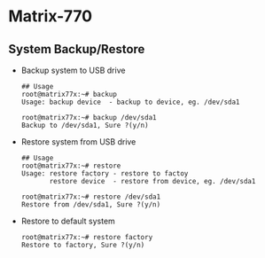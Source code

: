 # Matrix-770

## System Backup/Restore
- Backup system to USB drive
  ```
  ## Usage
  root@matrix77x:~# backup
  Usage: backup device  - backup to device, eg. /dev/sda1
  
  root@matrix77x:~# backup /dev/sda1
  Backup to /dev/sda1, Sure ?(y/n)
  ```

- Restore system from USB drive
  ```
  ## Usage
  root@matrix77x:~# restore
  Usage: restore factory - restore to factoy
         restore device  - restore from device, eg. /dev/sda1
  
  root@matrix77x:~# restore /dev/sda1       
  Restore from /dev/sda1, Sure ?(y/n)
  ```

- Restore to default system
  ```
  root@matrix77x:~# restore factory
  Restore to factory, Sure ?(y/n)
  
  ```